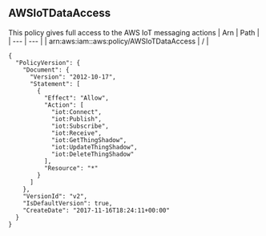 
## AWSIoTDataAccess
This policy gives full access to the AWS IoT messaging actions
| Arn | Path |
| --- | --- |
| arn:aws:iam::aws:policy/AWSIoTDataAccess | / |
```
{
  "PolicyVersion": {
    "Document": {
      "Version": "2012-10-17",
      "Statement": [
        {
          "Effect": "Allow",
          "Action": [
            "iot:Connect",
            "iot:Publish",
            "iot:Subscribe",
            "iot:Receive",
            "iot:GetThingShadow",
            "iot:UpdateThingShadow",
            "iot:DeleteThingShadow"
          ],
          "Resource": "*"
        }
      ]
    },
    "VersionId": "v2",
    "IsDefaultVersion": true,
    "CreateDate": "2017-11-16T18:24:11+00:00"
  }
}
```
